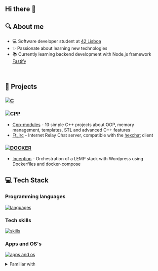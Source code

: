 ## Hi there 👋

<!--
**mouracv/mouracv** is a ✨ _special_ ✨ repository because its `README.md` (this file) appears on your GitHub profile.

Here are some ideas to get you started:

- 🔭 I’m currently working on ...
- 🌱 I’m currently learning ...
- 👯 I’m looking to collaborate on ...
- 🤔 I’m looking for help with ...
- 💬 Ask me about ...
- 📫 How to reach me: ...
- 😄 Pronouns: ...
- ⚡ Fun fact: ...
-->


## 🔍 About me
- 💻 Software developer student at [42 Lisboa](https://www.42lisboa.com)
- ✨ Passionate about learning new technologies
- 📚 Currently learning backend development with Node.js framework [Fastify](https://fastify.dev/)

<br />

## 🌱 Projects

### [![C](https://skillicons.dev/icons?i=c)](https://github.com/andrexandre?tab=repositories&q=&type=&language=c&sort=)

<!-- - [libft](https://github.com/andrexandre/libft) [printf](https://github.com/andrexandre/ft_printf) [get_next_line](https://github.com/andrexandre/get_next_line) - Recreation of various standard C library functions
- [push_swap](https://github.com/andrexandre/push_swap) - Stack sorting algorithm using a restricted set of operations
- [so_long](https://github.com/andrexandre/so_long) - Simple 2D game using the [minilibx](https://github.com/42Paris/minilibx-linux) library
- [minishell](https://github.com/andrexandre/minishell) - Simple implementation of a shell that involves pipes, redirections, environment variables and signals
- [cub3D](https://github.com/andrexandre/cub3D) - A raycasting-based 3D game engine using the [minilibx](https://github.com/42Paris/minilibx-linux) library -->

### [![CPP](https://skillicons.dev/icons?i=cpp)](https://github.com/andrexandre?tab=repositories&q=&type=&language=c%2B%2B&sort=)

- [Cpp-modules](https://github.com/mouracv/Cpp_modules) - 10 simple C++ projects about OOP, memory management, templates, STL and advanced C++ features
- [Ft_irc](https://github.com/andrexandre/ft_irc) - Internet Relay Chat server, compatible with the [hexchat](https://hexchat.github.io) client

### [![DOCKER](https://skillicons.dev/icons?i=docker)](https://github.com/andrexandre?tab=repositories&q=&type=&language=dockerfile&sort=)

- [Inception](https://github.com/mouracv/42Inception) - Orchestration of a LEMP stack with Wordpress using Dockerfiles and docker-compose


## 💻 Tech Stack
### Programming languages
[![languages](https://skillicons.dev/icons?i=c,cpp,nodejs,bash)](https://skillicons.dev)

### Tech skills
[![skills](https://skillicons.dev/icons?i=docker,git,linux)](https://skillicons.dev)

### Apps and OS's
[![apps and os](https://skillicons.dev/icons?i=github,vscode,SPACE,ubuntu,windows)](https://skillicons.dev)

<details>
<summary>Familiar with</summary>

<br />

[![familiar with](https://skillicons.dev/icons?i=wordpress,nginx,mysql,css,tailwind,bootstrap,html,js,ts,npm,vite,githubactions&perline=3)](https://skillicons.dev)

</details>